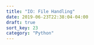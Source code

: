 ```yaml
---
title: "IO: File Handling"
date: 2019-06-23T22:38:04-04:00
draft: true
sort_key: 23
category: "Python"
---
```

